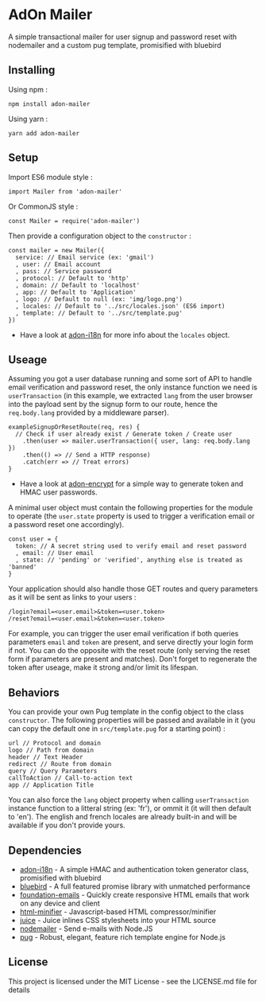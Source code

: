 # AdOn Mailer

A simple transactional mailer for user signup and password reset with nodemailer and a custom pug template, promisified with bluebird

## Installing

Using npm :

```
npm install adon-mailer
```

Using yarn :

```
yarn add adon-mailer
```

## Setup

Import ES6 module style :

```
import Mailer from 'adon-mailer'
```

Or CommonJS style :

```
const Mailer = require('adon-mailer')
```

Then provide a configuration object to the `constructor` :

```
const mailer = new Mailer({
  service: // Email service (ex: 'gmail')
  , user: // Email account
  , pass: // Service password
  , protocol: // Default to 'http'
  , domain: // Default to 'localhost'
  , app: // Default to 'Application'
  , logo: // Default to null (ex: 'img/logo.png')
  , locales: // Default to '../src/locales.json' (ES6 import)
  , template: // Default to '../src/template.pug'
})
```
* Have a look at [adon-i18n](https://github.com/MartyDisco/adon-i18n) for more info about the `locales` object.

## Useage

Assuming you got a user database running and some sort of API to handle email verification and password reset, the only instance function we need is `userTransaction` (in this example, we extracted `lang` from the user browser into the payload sent by the signup form to our route, hence the `req.body.lang` provided by a middleware parser).

```
exampleSignupOrResetRoute(req, res) {
  // Check if user already exist / Generate token / Create user
    .then(user => mailer.userTransaction({ user, lang: req.body.lang })
    .then(() => // Send a HTTP response)
    .catch(err => // Treat errors)
}
```

* Have a look at [adon-encrypt](https://github.com/MartyDisco/adon-encrypt) for a simple way to generate token and HMAC user passwords.

A minimal user object must contain the following properties for the module to operate (the `user.state` property is used to trigger a verification email or a password reset one accordingly).

```
const user = {
  token: // A secret string used to verify email and reset password
  , email: // User email
  , state: // 'pending' or 'verified', anything else is treated as 'banned'
}
```

Your application should also handle those GET routes and query parameters as it will be sent as links to your users :

```
/login?email=<user.email>&token=<user.token>
/reset?email=<user.email>&token=<user.token>
```

For example, you can trigger the user email verification if both queries parameters `email` and `token` are present, and serve directly your login form if not. You can do the opposite with the reset route (only serving the reset form if parameters are present and matches). Don't forget to regenerate the token after useage, make it strong and/or limit its lifespan.

## Behaviors

You can provide your own Pug template in the config object to the class `constructor`. The following properties will be passed and available in it (you can copy the default one in `src/template.pug` for a starting point) :

```
url // Protocol and domain
logo // Path from domain
header // Text Header
redirect // Route from domain
query // Query Parameters
callToAction // Call-to-action text
app // Application Title
```

You can also force the `lang` object property when calling `userTransaction` instance function to a litteral string (ex: 'fr'), or ommit it (it will then default to 'en'). The english and french locales are already built-in and will be available if you don't provide yours.

## Dependencies

* [adon-i18n](https://github.com/MartyDisco/adon-i18n) - A simple HMAC and authentication token generator class, promisified with bluebird
* [bluebird](https://github.com/petkaantonov/bluebird) - A full featured promise library with unmatched performance
* [foundation-emails](https://github.com/zurb/foundation-emails) - Quickly create responsive HTML emails that work on any device and client
* [html-minifier](https://github.com/kangax/html-minifier) - Javascript-based HTML compressor/minifier
* [juice](https://github.com/Automattic/juice) - Juice inlines CSS stylesheets into your HTML source
* [nodemailer](https://github.com/nodemailer/nodemailer) - Send e-mails with Node.JS
* [pug](https://github.com/pugjs/pug) - Robust, elegant, feature rich template engine for Node.js

## License

This project is licensed under the MIT License - see the LICENSE.md file for details
